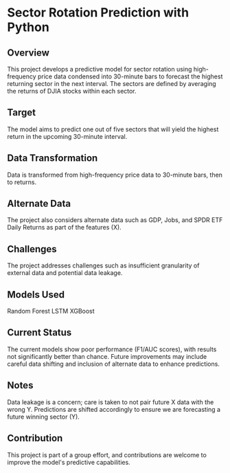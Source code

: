 # Sector Rotation Prediction with Python
## Overview
This project develops a predictive model for sector rotation using high-frequency price data condensed into 30-minute bars to forecast the highest returning sector in the next interval. The sectors are defined by averaging the returns of DJIA stocks within each sector.

## Target
The model aims to predict one out of five sectors that will yield the highest return in the upcoming 30-minute interval.

## Data Transformation
Data is transformed from high-frequency price data to 30-minute bars, then to returns.

## Alternate Data
The project also considers alternate data such as GDP, Jobs, and SPDR ETF Daily Returns as part of the features (X).

## Challenges
The project addresses challenges such as insufficient granularity of external data and potential data leakage.

## Models Used
Random Forest
LSTM
XGBoost

## Current Status
The current models show poor performance (F1/AUC scores), with results not significantly better than chance. Future improvements may include careful data shifting and inclusion of alternate data to enhance predictions.

## Notes
Data leakage is a concern; care is taken to not pair future X data with the wrong Y.
Predictions are shifted accordingly to ensure we are forecasting a future winning sector (Y).
## Contribution
This project is part of a group effort, and contributions are welcome to improve the model's predictive capabilities.
